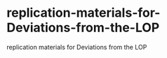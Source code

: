 # replication-materials-for-Deviations-from-the-LOP
replication materials for Deviations from the LOP
